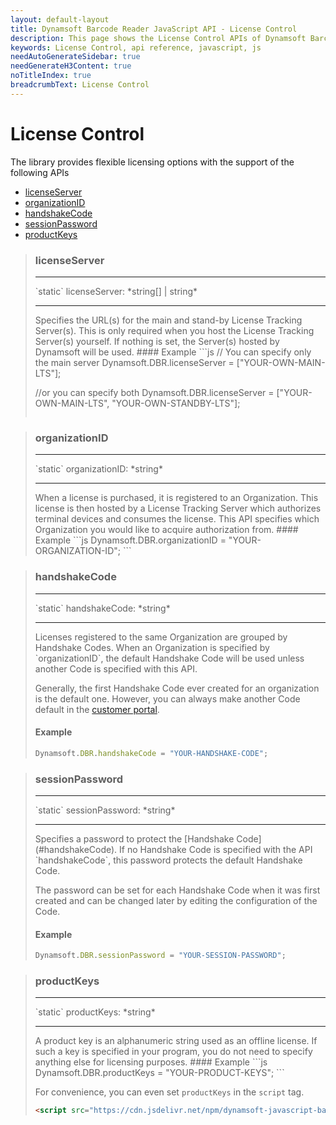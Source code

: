 ```yaml
---
layout: default-layout
title: Dynamsoft Barcode Reader JavaScript API - License Control
description: This page shows the License Control APIs of Dynamsoft Barcode Reader JavaScript SDK.
keywords: License Control, api reference, javascript, js
needAutoGenerateSidebar: true
needGenerateH3Content: true
noTitleIndex: true
breadcrumbText: License Control
---
```


# License Control

The library provides flexible licensing options with the support of the following APIs

* [licenseServer](#licenseserver)
* [organizationID](#organizationid)
* [handshakeCode](#handshakecode)
* [sessionPassword](#sessionpassword)
* [productKeys](#productkeys)

<div class="doc-card-prefix"></div>

> ### licenseServer
> <hr>
> `static` licenseServer: *string&#91;&#93; &#124; string*
> <hr>
> Specifies the URL(s) for the main and stand-by License Tracking Server(s). This is only required when you host the License Tracking Server(s) yourself. If nothing is set, the Server(s) hosted by Dynamsoft will be used.
> #### Example
> ```js
> // You can specify only the main server
> Dynamsoft.DBR.licenseServer = ["YOUR-OWN-MAIN-LTS"];
> 
> //or you can specify both
> Dynamsoft.DBR.licenseServer = ["YOUR-OWN-MAIN-LTS", "YOUR-OWN-STANDBY-LTS"];
> ```

<div class="doc-card-prefix"></div>

> ### organizationID
> <hr>
> `static` organizationID: *string*
> <hr>
> When a license is purchased, it is registered to an Organization. This license is then hosted by a License Tracking Server which authorizes terminal devices and consumes the license. This API specifies which Organization you would like to acquire authorization from.
> #### Example
> ```js
> Dynamsoft.DBR.organizationID = "YOUR-ORGANIZATION-ID";
> ```

<div class="doc-card-prefix"></div>

> ### handshakeCode
> <hr>
> `static` handshakeCode: *string*
> <hr>
> Licenses registered to the same Organization are grouped by Handshake Codes. When an Organization is specified by `organizationID`, the default Handshake Code will be used unless another Code is specified with this API.
> 
> Generally, the first Handshake Code ever created for an organization is the default one. However, you can always make another Code default in the [customer portal](https://www.dynamsoft.com/lts/#/handshakeCodes).
> #### Example
> ```js
> Dynamsoft.DBR.handshakeCode = "YOUR-HANDSHAKE-CODE";
> ```

<div class="doc-card-prefix"></div>

> ### sessionPassword
> <hr>
> `static` sessionPassword: *string*
> <hr>
> Specifies a password to protect the [Handshake Code](#handshakeCode). If no Handshake Code is specified with the API `handshakeCode`, this password protects the default Handshake Code.
> 
> The password can be set for each Handshake Code when it was first created and can be changed later by editing the configuration of the Code.
> #### Example
> ```js
> Dynamsoft.DBR.sessionPassword = "YOUR-SESSION-PASSWORD";
> ```
  
<!--div class="doc-card-prefix"></div>

> ### deviceFriendlyName
> <hr>
> `static` deviceFriendlyName: *string*
> <hr>
> Sets a human-readable name that identifies the device. This name will appear in the device details table when you check the statistics of a Handshake Code or a License Item.
> #### Example
> ```js
> Dynamsoft.DBR.deviceFriendlyName = "Harry-Potter-iPhone";
> ```
-->

<div class="doc-card-prefix"></div>

> ### productKeys
> <hr>
> `static` productKeys: *string*
> <hr>
> A product key is an alphanumeric string used as an offline license. If such a key is specified in your program, you do not need to specify anything else for licensing purposes.
> #### Example
> ```js
> Dynamsoft.DBR.productKeys = "YOUR-PRODUCT-KEYS";
> ```
> 
> For convenience, you can even set `productKeys` in the `script` tag.
> 
> ```html
> <script src="https://cdn.jsdelivr.net/npm/dynamsoft-javascript-barcode@8.2.5/dist/dbr.js" data-productKeys="PRODUCT-KEYS"></script>
> ```
